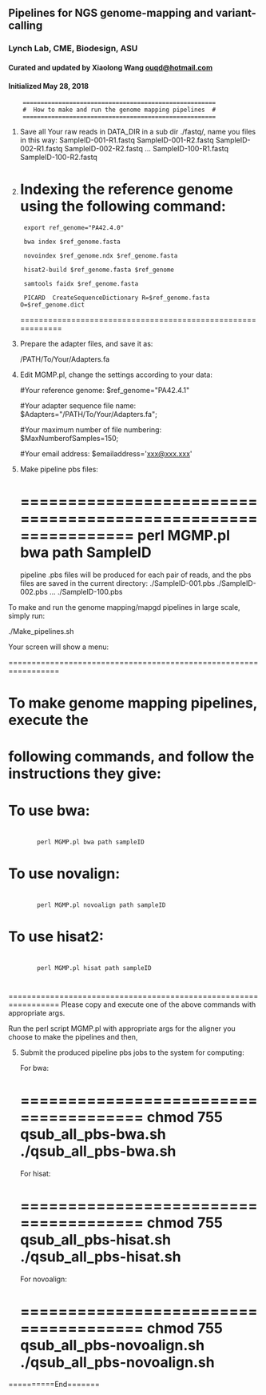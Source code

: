 ## Pipelines for NGS genome-mapping and variant-calling 
### Lynch Lab, CME, Biodesign, ASU 
#### Curated and updated by Xiaolong Wang <ouqd@hotmail.com>
#### Initialized May 28, 2018

		======================================================
		#  How to make and run the genome mapping pipelines  #
		======================================================

1. Save all Your raw reads in DATA_DIR in a sub dir ./fastq/, name you files in this way: 
	SampleID-001-R1.fastq
	SampleID-001-R2.fastq
	SampleID-002-R1.fastq
	SampleID-002-R2.fastq
			...
	SampleID-100-R1.fastq
	SampleID-100-R2.fastq

2. Indexing the reference genome using the following command:
	============================================================
		export ref_genome="PA42.4.0"
		
		bwa index $ref_genome.fasta 
		
		novoindex $ref_genome.ndx $ref_genome.fasta 
		
		hisat2-build $ref_genome.fasta $ref_genome

		samtools faidx $ref_genome.fasta
		
		PICARD  CreateSequenceDictionary R=$ref_genome.fasta O=$ref_genome.dict
	============================================================
	
3. Prepare the adapter files, and save it as:
	
	/PATH/To/Your/Adapters.fa

4. Edit MGMP.pl, change the settings according to your data:

	#Your reference genome: 
		$ref_genome="PA42.4.1"
		
	#Your adapter sequence file name: 
		$Adapters="/PATH/To/Your/Adapters.fa";
		
	#Your maximum number of file numbering: 
		$MaxNumberofSamples=150;
	
	#Your email address: 
		$emailaddress='xxx@xxx.xxx'
	
4. Make pipeline pbs files:

	==============================================================
		perl MGMP.pl bwa path SampleID
	==============================================================
	
	pipeline .pbs files will be produced for each pair of reads, 
	and the pbs files are saved in the current directory:
	./SampleID-001.pbs
	./SampleID-002.pbs
			...
	./SampleID-100.pbs
	
	
To make and run the genome mapping/mapgd pipelines in large scale, simply run:

 ./Make_pipelines.sh

 Your screen will show a menu:

  =================================================================
  #                                                               #
  #     To make genome mapping pipelines, execute the             #
  # following commands, and follow the instructions they give:    #
  #                                                               #
  #     To use bwa:              				  #
  #                                                               #
			perl MGMP.pl bwa path sampleID
  #                                                               #
  #     To use novalign:          				  #
  #                                                               #
			perl MGMP.pl novoalign path sampleID
  #                                                               #
  #     To use hisat2:            				  #
  #                                                               #
			perl MGMP.pl hisat path sampleID
  #                                                               #
  =================================================================
Please copy and execute one of the above commands with appropriate args.

Run the  perl script MGMP.pl with appropriate args for the aligner you choose to make the pipelines and then, 

5. Submit the produced pipeline pbs jobs to the system for computing:
	
	For bwa:

	======================================
		chmod 755 qsub_all_pbs-bwa.sh
		./qsub_all_pbs-bwa.sh
	======================================

	For hisat:
	
	======================================
		chmod 755 qsub_all_pbs-hisat.sh
		./qsub_all_pbs-hisat.sh
	======================================

	For novoalign:

	======================================
		chmod 755 qsub_all_pbs-novoalign.sh
		./qsub_all_pbs-novoalign.sh
	======================================

==========End=======
